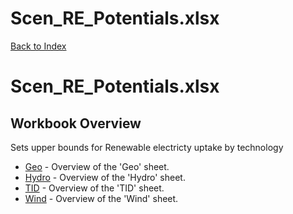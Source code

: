 # Scen_RE_Potentials.xlsx

[Back to Index](../../README.md)

# Scen_RE_Potentials.xlsx

## Workbook Overview

Sets upper bounds for Renewable electricty uptake by technology

- [Geo](Geo.md) - Overview of the 'Geo' sheet.
- [Hydro](Hydro.md) - Overview of the 'Hydro' sheet.
- [TID](TID.md) - Overview of the 'TID' sheet.
- [Wind](Wind.md) - Overview of the 'Wind' sheet.
